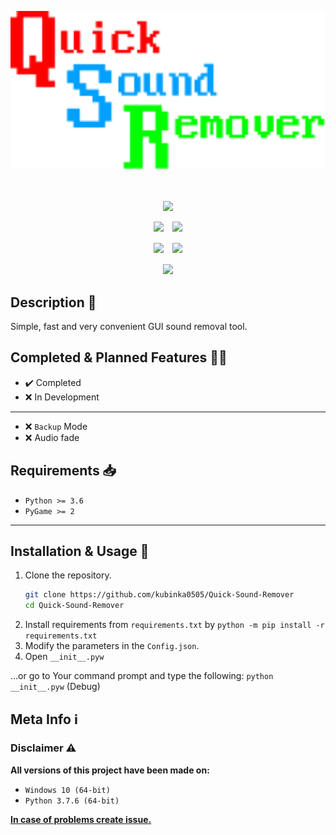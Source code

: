 <p align="center"><img src="https://raw.githubusercontent.com/kubinka0505/Quick-Sound-Remover/master/Documents/Pictures/Quick-Sound-Remover.svg" width=675></p>

　

<p align="center"><a href="https://www.python.org/downloads/release/python-376/"><img src="https://img.shields.io/badge/Python-3.7.6-brightgreen?style=for-the-badge&logoColor=white&link=https://www.python.org/downloads/release/python-376/&logo=python"></a></p>

<p align="center"><a href="https://github.com/kubinka0505/Quick-Sound-Remover/releases/"><img src="https://img.shields.io/github/v/release/kubinka0505/Quick-Sound-Remover?style=for-the-badge"></a>　<a href="https://github.com/kubinka0505/Quick-Sound-Remover/commit/"><img src="https://img.shields.io/github/last-commit/kubinka0505/Quick-Sound-Remover?style=for-the-badge"></a></p>

<p align="center"><a href="https://github.com/kubinka0505/Quick-Sound-Remover/issues/"><img src="https://img.shields.io/github/issues/kubinka0505/Quick-Sound-Remover?style=for-the-badge"></a>　<a href="https://www.gnu.org/licenses/gpl-3.0.txt"><img src="https://img.shields.io/badge/license-GPL%20V3-red?style=for-the-badge"></a></p>

<p align="center"><img src="https://img.shields.io/codeclimate/maintainability/kubinka0505/Quick-Sound-Remover?logo=code-climate&style=for-the-badge"></a></p>

## Description 📝
Simple, fast and very convenient GUI sound removal tool.

## Completed & Planned Features 🧑‍💻
- ✔️ Completed
- ❌ In Development
---
- ❌ `Backup` Mode
- ❌ Audio fade

## Requirements 📥
- `Python >= 3.6`
- `PyGame >= 2`
---
## Installation & Usage 📝

1. Clone the repository.
	```bash
	git clone https://github.com/kubinka0505/Quick-Sound-Remover
	cd Quick-Sound-Remover
	```
2. Install requirements from `requirements.txt` by `python -m pip install -r requirements.txt`
3. Modify the parameters in the `Config.json`.
4. Open `__init__.pyw`

...or go to Your command prompt and type the following: `python __init__.pyw` (Debug)

## Meta Info ℹ️
### Disclaimer ⚠️

**All versions of this project have been made on:**
- `Windows 10 (64-bit)`
- `Python 3.7.6 (64-bit)`

**[In case of problems create issue.](https://github.com/kubinka0505/Quick-Sound-Remover/issues/new/choose)**